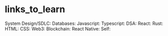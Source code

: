# links_to_learn
System Design/SDLC:
Databases:
Javascript:
Typescript:
DSA:
React:
Rust:
HTML:
CSS:
Web3:
Blockchain:
React Native:
Self:
